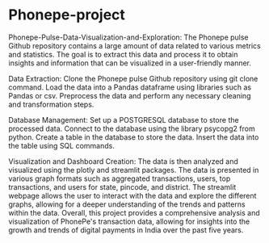 # Phonepe-project
Phonepe-Pulse-Data-Visualization-and-Exploration:
The Phonepe pulse Github repository contains a large amount of data related to various metrics and statistics. The goal is to extract this data and process it to obtain insights and information that can be visualized in a user-friendly manner.

Data Extraction: Clone the Phonepe pulse Github repository using git clone command. Load the data into a Pandas dataframe using libraries such as Pandas or csv. Preprocess the data and perform any necessary cleaning and transformation steps.

Database Management: Set up a POSTGRESQL database to store the processed data. Connect to the database using the library psycopg2 from python. Create a table in the database to store the data. Insert the data into the table using SQL commands.

Visualization and Dashboard Creation: The data is then analyzed and visualized using the plotly and streamlit packages. The data is presented in various graph formats such as aggregated transactions, users, top transactions, and users for state, pincode, and district. The streamlit webpage allows the user to interact with the data and explore the different graphs, allowing for a deeper understanding of the trends and patterns within the data. Overall, this project provides a comprehensive analysis and visualization of PhonePe's transaction data, allowing for insights into the growth and trends of digital payments in India over the past five years.
